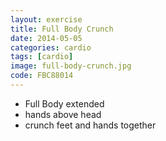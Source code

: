 ```yaml
---
layout: exercise
title: Full Body Crunch
date: 2014-05-05
categories: cardio
tags: [cardio]
image: full-body-crunch.jpg
code: FBC88014
---
```


- Full Body extended
- hands above head
- crunch feet and hands together


